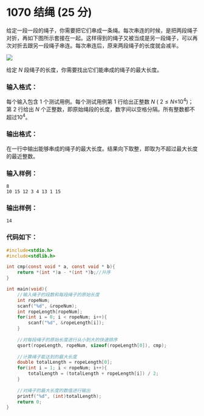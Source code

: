 # 1070 结绳 (25 分)
给定一段一段的绳子，你需要把它们串成一条绳。每次串连的时候，是把两段绳子对折，再如下图所示套接在一起。这样得到的绳子又被当成是另一段绳子，可以再次对折去跟另一段绳子串连。每次串连后，原来两段绳子的长度就会减半。

![](https://images.ptausercontent.com/46293e57-aa0e-414b-b5c3-7c4b2d5201e2.jpg)						

给定 $N$ 段绳子的长度，你需要找出它们能串成的绳子的最大长度。
### 输入格式：
每个输入包含 1 个测试用例。每个测试用例第 1 行给出正整数 $N$ ( $2≤N≤$$10^4$)；第 2 行给出 $N$ 个正整数，即原始绳段的长度，数字间以空格分隔。所有整数都不超过$10^4$。
### 输出格式：
在一行中输出能够串成的绳子的最大长度。结果向下取整，即取为不超过最大长度的最近整数。
### 输入样例：
```
8
10 15 12 3 4 13 1 15
```
### 输出样例：
```
14
```
### 代码如下：
```c
#include<stdio.h>
#include<stdlib.h>

int cmp(const void * a, const void * b){
    return *(int *)a - *(int *)b;//升序 
}

int main(void){
    //输入绳子的段数和每段绳子的原始长度 
    int ropeNum;
    scanf("%d", &ropeNum);
    int ropeLength[ropeNum];
    for(int i = 0; i < ropeNum; i++){
        scanf("%d", &ropeLength[i]);
    }
    
    //对每段绳子的原始长度进行从小到大的快速排序 
    qsort(ropeLength, ropeNum, sizeof(ropeLength[0]), cmp);
    
    //计算绳子能达到的最大长度 
    double totalLength = ropeLength[0];
    for(int i = 1; i < ropeNum; i++){
        totalLength = (totalLength + ropeLength[i]) / 2;
    }
    
    //对绳子的最大长度的数值进行输出 
    printf("%d", (int)totalLength);
    return 0;
}
```